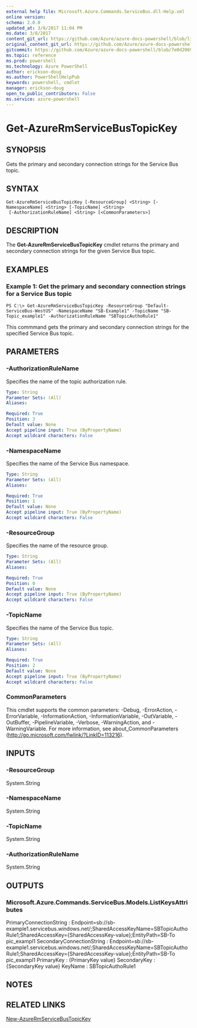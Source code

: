 ```yaml
---
external help file: Microsoft.Azure.Commands.ServiceBus.dll-Help.xml
online version: 
schema: 2.0.0
updated_at: 3/8/2017 11:04 PM
ms.date: 3/8/2017
content_git_url: https://github.com/Azure/azure-docs-powershell/blob/live/azureps-cmdlets-docs/ResourceManager/AzureRM.ServiceBus/vTrue/Get-AzureRmServiceBusTopicKey.md
original_content_git_url: https://github.com/Azure/azure-docs-powershell/blob/live/azureps-cmdlets-docs/ResourceManager/AzureRM.ServiceBus/vTrue/Get-AzureRmServiceBusTopicKey.md
gitcommit: https://github.com/Azure/azure-docs-powershell/blob/7e0d206950ae8df1ee85f0cbf6b13028f6c947cf/azureps-cmdlets-docs/ResourceManager/AzureRM.ServiceBus/vTrue/Get-AzureRmServiceBusTopicKey.md
ms.topic: reference
ms.prod: powershell
ms.technology: Azure PowerShell
author: erickson-doug
ms.author: PowerShellHelpPub
keywords: powershell, cmdlet
manager: erickson-doug
open_to_public_contributors: False
ms.service: azure-powershell
---
```


# Get-AzureRmServiceBusTopicKey

## SYNOPSIS
Gets the primary and secondary connection strings for the Service Bus topic.

## SYNTAX

```
Get-AzureRmServiceBusTopicKey [-ResourceGroup] <String> [-NamespaceName] <String> [-TopicName] <String>
 [-AuthorizationRuleName] <String> [<CommonParameters>]
```

## DESCRIPTION
The **Get-AzureRmServiceBusTopicKey** cmdlet returns the primary and secondary connection strings for the given Service Bus topic.

## EXAMPLES

### Example 1: Get the primary and secondary connection strings for a Service Bus topic
```
PS C:\> Get-AzureRmServiceBusTopicKey -ResourceGroup "Default-ServiceBus-WestUS" -NamespaceName "SB-Example1" -TopicName "SB-Topic_example1" -AuthorizationRuleName "SBTopicAuthoRule1"
```

This commmand gets the primary and secondary connection strings for the specified Service Bus topic.

## PARAMETERS

### -AuthorizationRuleName
Specifies the name of the topic authorization rule.

```yaml
Type: String
Parameter Sets: (All)
Aliases: 

Required: True
Position: 3
Default value: None
Accept pipeline input: True (ByPropertyName)
Accept wildcard characters: False
```

### -NamespaceName
Specifies the name of the Service Bus namespace.

```yaml
Type: String
Parameter Sets: (All)
Aliases: 

Required: True
Position: 1
Default value: None
Accept pipeline input: True (ByPropertyName)
Accept wildcard characters: False
```

### -ResourceGroup
Specifies the name of the resource group.

```yaml
Type: String
Parameter Sets: (All)
Aliases: 

Required: True
Position: 0
Default value: None
Accept pipeline input: True (ByPropertyName)
Accept wildcard characters: False
```

### -TopicName
Specifies the name of the Service Bus topic.

```yaml
Type: String
Parameter Sets: (All)
Aliases: 

Required: True
Position: 2
Default value: None
Accept pipeline input: True (ByPropertyName)
Accept wildcard characters: False
```

### CommonParameters
This cmdlet supports the common parameters: -Debug, -ErrorAction, -ErrorVariable, -InformationAction, -InformationVariable, -OutVariable, -OutBuffer, -PipelineVariable, -Verbose, -WarningAction, and -WarningVariable. For more information, see about_CommonParameters (http://go.microsoft.com/fwlink/?LinkID=113216).

## INPUTS

### -ResourceGroup
 System.String
 

### -NamespaceName
 System.String
 

### -TopicName
 System.String
 

### -AuthorizationRuleName
 System.String

## OUTPUTS

### Microsoft.Azure.Commands.ServiceBus.Models.ListKeysAttributes
PrimaryConnectionString   : Endpoint=sb://sb-example1.servicebus.windows.net/;SharedAccessKeyName=SBTopicAuthoRule1;SharedAccessKey={SharedAccessKey-value};EntityPath=SB-To
                            pic_exampl1
SecondaryConnectionString : Endpoint=sb://sb-example1.servicebus.windows.net/;SharedAccessKeyName=SBTopicAuthoRule1;SharedAccessKey={SharedAccessKey-value};EntityPath=SB-To
                            pic_exampl1
PrimaryKey                : {PrimaryKey value}
SecondaryKey              : {SecondaryKey value}
KeyName                   : SBTopicAuthoRule1

## NOTES

## RELATED LINKS

[New-AzureRmServiceBusTopicKey](xref:ResourceManager/AzureRM.ServiceBus/vTrue/New-AzureRmServiceBusTopicKey.md)

